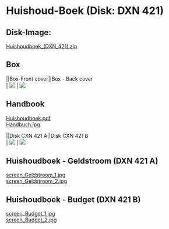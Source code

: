 # Huishoud-Boek (Disk: DXN 421)  
## Disk-Image:  
[Huishoudboek_(DXN_421).zip](attachments/Huishoudboek_(DXN_421).zip)  
## Box  
||Box-Front cover||Box - Back cover  
| ![](attachments/Huishoudboek_front.jpg) | ![](attachments/Huishoudboek_back.jpg)  
## Handbook  
[Huishoudboek.pdf](attachments/Huishoudboek.pdf)  
[Handbuch.jpg](attachments/Handbuch.jpg)  
  
||Disk CXN 421 A||Disk CXN 421 B  
| ![](attachments/Disk_DXN_421_A.jpg) | ![](attachments/Disk_DXN_421_B.jpg)  
## Huishoudboek - Geldstroom (DXN 421 A)  
[screen_Geldstroom_1.jpg](attachments/screen_Geldstroom_1.jpg)  
[screen_Geldstroom_2.jpg](attachments/screen_Geldstroom_2.jpg)  
## Huishoudboek - Budget (DXN 421 B)  
[screen_Budget_1.jpg](attachments/screen_Budget_1.jpg)  
[screen_Budget_2.jpg](attachments/screen_Budget_2.jpg)  
